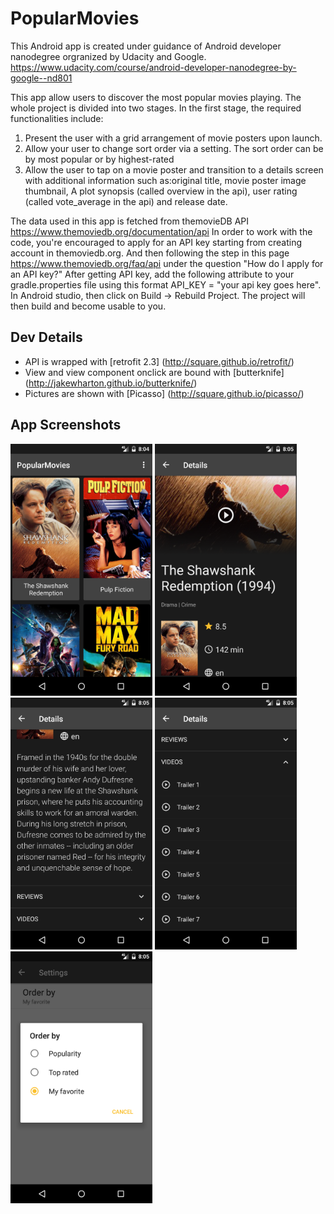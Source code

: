 # PopularMovies
This Android app is created under guidance of Android developer nanodegree orgranized by Udacity and Google. https://www.udacity.com/course/android-developer-nanodegree-by-google--nd801

This app allow users to discover the most popular movies playing. The whole project is divided into two stages.
In the first stage, the required functionalities include:
1. Present the user with a grid arrangement of movie posters upon launch.
2. Allow your user to change sort order via a setting. The sort order can be by most popular or by highest-rated
3. Allow the user to tap on a movie poster and transition to a details screen with additional information such as:original title, movie poster image thumbnail, A plot synopsis (called overview in the api), user rating (called vote_average in the api) and release date.

The data used in this app is fetched from themovieDB API https://www.themoviedb.org/documentation/api
In order to work with the code, you're encouraged to apply for an API key starting from creating account in themoviedb.org. 
And then following the step in this page https://www.themoviedb.org/faq/api under the question "How do I apply for an API key?"
After getting API key,  add the following attribute to your gradle.properties file using this format API_KEY = "your api key goes here".
In Android studio, then click on Build -> Rebuild Project. The project will then build and become usable to you.

## Dev Details

- API is wrapped with [retrofit 2.3] (http://square.github.io/retrofit/)
- View and view component onclick are bound with [butterknife] (http://jakewharton.github.io/butterknife/)
- Pictures are shown with [Picasso] (http://square.github.io/picasso/)

## App Screenshots

<img width="45%" src="screenshots/screen1.png" />

<img width="45%" src="screenshots/screen2.png" />

<img width="45%" src="screenshots/screen3.png" />

<img width="45%" src="screenshots/screen4.png" />

<img width="45%" src="screenshots/screen5.png" />



